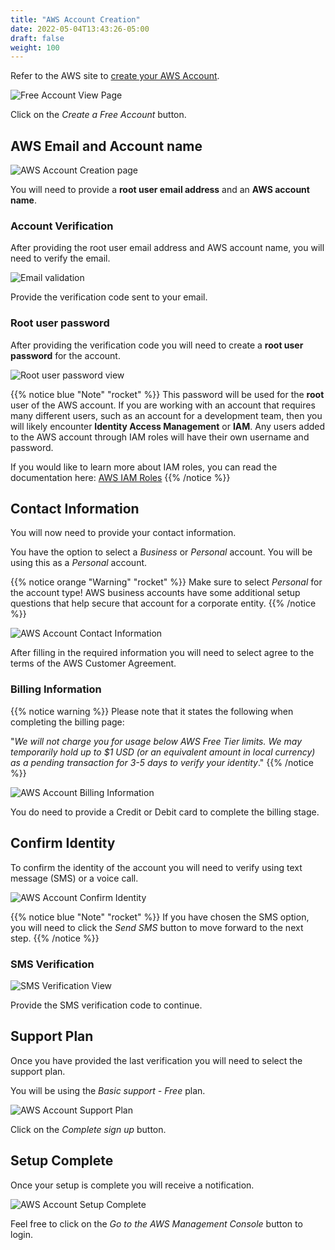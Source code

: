 ```yaml
---
title: "AWS Account Creation"
date: 2022-05-04T13:43:26-05:00
draft: false
weight: 100
---
```


Refer to the AWS site to [create your AWS Account](https://aws.amazon.com/free).

![Free Account View Page](pictures/aws-amazon-free.png?classes=border)

Click on the *Create a Free Account* button.

## AWS Email and Account name

![AWS Account Creation page](pictures/aws-account-creation-homepage.png?classes=border)

You will need to provide a **root user email address** and an **AWS account name**.

### Account Verification

After providing the root user email address and AWS account name, you will need to verify the email.

![Email validation](pictures/email-validation.png?classes=border)

Provide the verification code sent to your email.

### Root user password

After providing the verification code you will need to create a **root user password** for the account. 

![Root user password view](pictures/root-user-password.png?classes=border)

{{% notice blue "Note" "rocket" %}}
This password will be used for the **root** user of the AWS account. If you are working with an account that requires many different users, such as an account for a development team, then you will likely encounter **Identity Access Management** or **IAM**. Any users added to the AWS account through IAM roles will have their own username and password. 

If you would like to learn more about IAM roles, you can read the documentation here:
[AWS IAM Roles](https://docs.aws.amazon.com/IAM/latest/UserGuide/id_roles.html)
{{% /notice %}}

## Contact Information

You will now need to provide your contact information.

You have the option to select a *Business* or *Personal* account. You will be using this as a *Personal* account.

{{% notice orange "Warning" "rocket" %}}
Make sure to select *Personal* for the account type! AWS business accounts have some additional setup questions that help secure that account for a corporate entity.
{{% /notice %}}

![AWS Account Contact Information](pictures/contact-information.png?classes=border)

After filling in the required information you will need to select agree to the terms of the AWS Customer Agreement.

### Billing Information

{{% notice warning %}}
Please note that it states the following when completing the billing page:

"_We will not charge you for usage below AWS Free Tier limits. We may temporarily hold up to $1 USD (or an equivalent amount in local currency) as a pending transaction for 3-5 days to verify your identity_."
{{% /notice %}}

![AWS Account Billing Information](pictures/billing-information.png?classes=border)

You do need to provide a Credit or Debit card to complete the billing stage.

## Confirm Identity

To confirm the identity of the account you will need to verify using text message (SMS) or a voice call.

![AWS Account Confirm Identity](pictures/confirm-identity.png?classes=border)

{{% notice blue "Note" "rocket" %}}
If you have chosen the SMS option, you will need to click the *Send SMS* button to move forward to the next step.
{{% /notice %}}

### SMS Verification

![SMS Verification View](pictures/sms-verification.png?classes=border)

Provide the SMS verification code to continue.

## Support Plan

Once you have provided the last verification you will need to select the support plan.

You will be using the *Basic support - Free* plan.

![AWS Account Support Plan](pictures/support-plan.png?classes=border)

Click on the *Complete sign up* button.

## Setup Complete

Once your setup is complete you will receive a notification.

![AWS Account Setup Complete](pictures/setup-complete.png?classes=border)

Feel free to click on the *Go to the AWS Management Console* button to login.